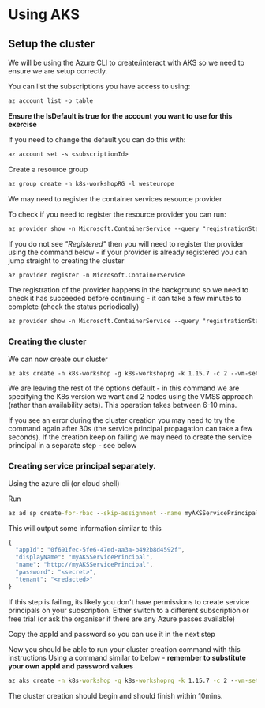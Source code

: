 # Using AKS

## Setup the cluster

We will be using the Azure CLI to create/interact with AKS so we need to ensure we are setup correctly.

You can list the subscriptions you have access to using:

```txt
az account list -o table
```

**Ensure the IsDefault is true for the account you want to use for this exercise**

If you need to change the default you can do this with:

```txt
az account set -s <subscriptionId>
```

Create a resource group

```txt
az group create -n k8s-workshopRG -l westeurope
```

We may need to register the container services resource provider

To check if you need to register the resource provider you can run:

```txt
az provider show -n Microsoft.ContainerService --query "registrationState"
```

If you do not see *"Registered"* then you will need to register the provider using the command below - if your provider is already registered you can jump straight to creating the cluster

```txt
az provider register -n Microsoft.ContainerService
```

The registration of the provider happens in the background so we need to check it has succeeded before continuing - it can take a few minutes to complete (check the status periodically)

```txt
az provider show -n Microsoft.ContainerService --query "registrationState"
```

### Creating the cluster

We can now create our cluster

```txt
az aks create -n k8s-workshop -g k8s-workshoprg -k 1.15.7 -c 2 --vm-set-type VirtualMachineScaleSets  --generate-ssh-keys
```

We are leaving the rest of the options default - in this command we are specifying the K8s version we want and 2 nodes using the VMSS approach (rather than availability sets). This operation takes between 6-10 mins.

If you see an error during the cluster creation you may need to try the command again after 30s (the service principal propagation can take a few seconds).
If the creation keep on failing we may need to create the service principal in a separate step - see below

### Creating service principal separately.

Using the azure cli (or cloud shell)

Run
```cmd
az ad sp create-for-rbac --skip-assignment --name myAKSServicePrincipal
```
This will output some information similar to this

```cmd
{
  "appId": "0f691fec-5fe6-47ed-aa3a-b492b8d4592f",
  "displayName": "myAKSServicePrincipal",
  "name": "http://myAKSServicePrincipal",
  "password": "<secret>",
  "tenant": "<redacted>"
}
```

If this step is failing, its likely you don't have permissions to create service principals on your subscription. Either switch to a different subscription or free trial (or ask the organiser if there are any Azure passes available)

Copy the appId and password so you can use it in the next step

Now you should be able to run your cluster creation command with this instructions
Using a command similar to below - **remember to substitute your own appId and password values**

```cmd
az aks create -n k8s-workshop -g k8s-workshoprg -k 1.15.7 -c 2 --vm-set-type VirtualMachineScaleSets  --generate-ssh-keys --service-principal <appId> --client-secret <password>
```

The cluster creation should begin and should finish within 10mins.